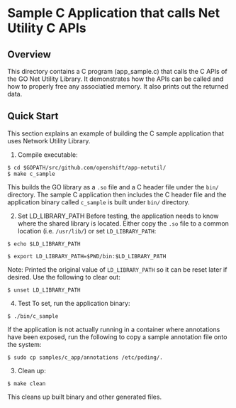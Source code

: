 # Sample C Application that calls Net Utility C APIs

## Overview
This directory contains a C program (app_sample.c) that calls the C APIs of the 
GO Net Utility Library. It demonstrates how the APIs can be called and how to
properly free any associatied memory. It also prints out the returned data.

## Quick Start
This section explains an example of building the C sample application that uses
Network Utility Library.

1. Compile executable:
```
$ cd $GOPATH/src/github.com/openshift/app-netutil/
$ make c_sample
```

This builds the GO library as a `.so` file and a C header file under the `bin/` directory.
The sample C application then includes the C header file and the application binary called
`c_sample` is built under `bin/` directory.

2. Set LD_LIBRARY_PATH
Before testing, the application needs to know where the shared library is located. Either
copy the `.so` file to a common location (i.e. `/usr/lib/`) or set `LD_LIBRARY_PATH`:
```
$ echo $LD_LIBRARY_PATH

$ export LD_LIBRARY_PATH=$PWD/bin:$LD_LIBRARY_PATH
```

Note: Printed the original value of `LD_LIBRARY_PATH` so it can be reset later if desired.
Use the following to clear out:
```
$ unset LD_LIBRARY_PATH
```

4. Test
To set, run the application binary:
```
$ ./bin/c_sample
```

If the application is not actually running in a container where annotations have been
exposed, run the following to copy a sample annotation file onto the system:
```
$ sudo cp samples/c_app/annotations /etc/poding/.
```

3. Clean up:
```
$ make clean
```

This cleans up built binary and other generated files.
